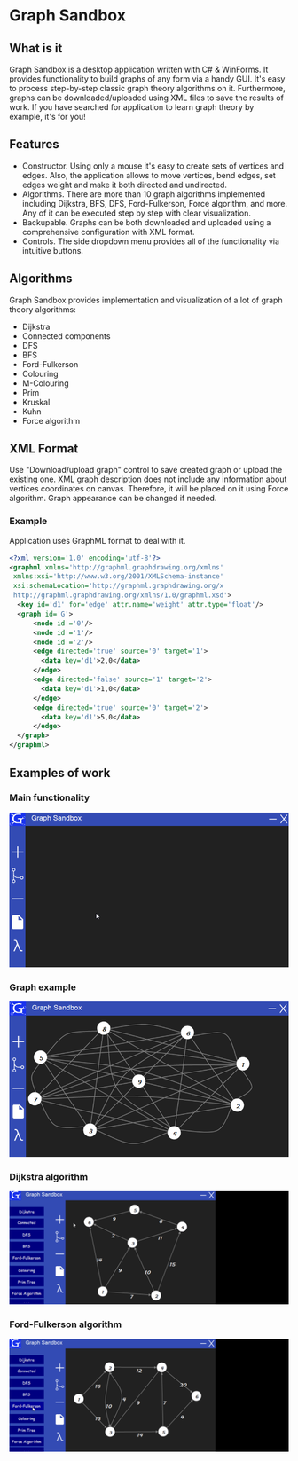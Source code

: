 # Graph Sandbox

## What is it
Graph Sandbox is a desktop application written with C# & WinForms. It provides functionality to build graphs of any form via a handy GUI. It's easy to process step-by-step classic graph theory algorithms on it. Furthermore, graphs can be downloaded/uploaded using XML files to save the results of work. If you have searched for application to learn graph theory by example, it's for you!

## Features
* Constructor. Using only a mouse it's easy to create sets of vertices and edges. Also, the application allows to move vertices, bend edges, set edges weight and make it both directed and undirected.
* Algorithms. There are more than 10 graph algorithms implemented including Dijkstra, BFS, DFS, Ford-Fulkerson, Force algorithm, and more. Any of it can be executed step by step with сlear visualization.
* Backupable. Graphs can be both downloaded and uploaded using a comprehensive configuration with XML format.
* Controls. The side dropdown menu provides all of the functionality via intuitive buttons.

## Algorithms
Graph Sandbox provides implementation and visualization of a lot of graph theory algorithms:
* Dijkstra
* Connected components
* DFS
* BFS
* Ford-Fulkerson
* Colouring
* M-Colouring
* Prim
* Kruskal
* Kuhn
* Force algorithm

## XML Format
Use "Download/upload graph" control to save created graph or upload the existing one. XML graph description does not include any information about vertices coordinates on canvas. Therefore, it will be placed on it using Force algorithm. Graph appearance can be changed if needed.

### Example
Application uses GraphML format to deal with it.
```xml
<?xml version='1.0' encoding='utf-8'?>
<graphml xmlns='http://graphml.graphdrawing.org/xmlns'
 xmlns:xsi='http://www.w3.org/2001/XMLSchema-instance' 
 xsi:schemaLocation='http://graphml.graphdrawing.org/x 
 http://graphml.graphdrawing.org/xmlns/1.0/graphml.xsd'>
  <key id='d1' for='edge' attr.name='weight' attr.type='float'/>
  <graph id='G'>
      <node id ='0'/>
      <node id ='1'/>
      <node id ='2'/>
      <edge directed='true' source='0' target='1'>
        <data key='d1'>2,0</data>
      </edge>
      <edge directed='false' source='1' target='2'>
        <data key='d1'>1,0</data>
      </edge>
      <edge directed='true' source='0' target='2'>
        <data key='d1'>5,0</data>
      </edge>
  </graph>
</graphml>
```

## Examples of work
### Main functionality
![Main functionality](./images/demo.gif)
### Graph example
![Graph example](./images/graph.png)
### Dijkstra algorithm
![Dijkstra algorithm](./images/dijkstra.gif)
### Ford-Fulkerson algorithm
![Ford-Fulkerson algorithm](./images/ford-fulkerson.gif)
